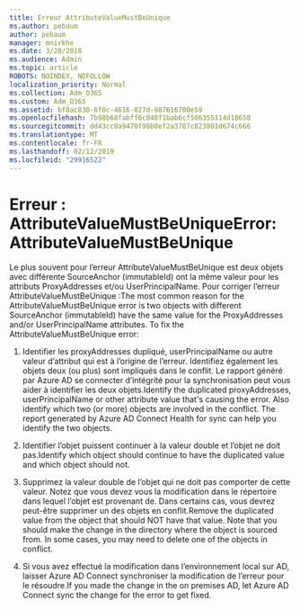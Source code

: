```yaml
---
title: Erreur AttributeValueMustBeUnique
ms.author: pebaum
author: pebaum
manager: mnirkhe
ms.date: 3/20/2018
ms.audience: Admin
ms.topic: article
ROBOTS: NOINDEX, NOFOLLOW
localization_priority: Normal
ms.collection: Adm_O365
ms.custom: Adm_O365
ms.assetid: bf8ac830-6f0c-4616-827d-987616700e59
ms.openlocfilehash: 7b98b68fabff6c048f1bab6cf506355114d18658
ms.sourcegitcommit: dd43cc0a9470f98b8ef2a3787c823801d674c666
ms.translationtype: MT
ms.contentlocale: fr-FR
ms.lasthandoff: 02/12/2019
ms.locfileid: "29916522"
---
```

# <a name="error-attributevaluemustbeunique"></a><span data-ttu-id="ad706-102">Erreur : AttributeValueMustBeUnique</span><span class="sxs-lookup"><span data-stu-id="ad706-102">Error: AttributeValueMustBeUnique</span></span>

<span data-ttu-id="ad706-p101">Le plus souvent pour l’erreur AttributeValueMustBeUnique est deux objets avec différente SourceAnchor (immutableId) ont la même valeur pour les attributs ProxyAddresses et/ou UserPrincipalName. Pour corriger l’erreur AttributeValueMustBeUnique :</span><span class="sxs-lookup"><span data-stu-id="ad706-p101">The most common reason for the AttributeValueMustBeUnique error is two objects with different SourceAnchor (immutableId) have the same value for the ProxyAddresses and/or UserPrincipalName attributes. To fix the AttributeValueMustBeUnique error:</span></span>
  
1. <span data-ttu-id="ad706-p102">Identifier les proxyAddresses dupliqué, userPrincipalName ou autre valeur d’attribut qui est à l’origine de l’erreur. Identifiez également les objets deux (ou plus) sont impliqués dans le conflit. Le rapport généré par Azure AD se connecter d’intégrité pour la synchronisation peut vous aider à identifier les deux objets.</span><span class="sxs-lookup"><span data-stu-id="ad706-p102">Identify the duplicated proxyAddresses, userPrincipalName or other attribute value that's causing the error. Also identify which two (or more) objects are involved in the conflict. The report generated by Azure AD Connect Health for sync can help you identify the two objects.</span></span>
    
2. <span data-ttu-id="ad706-108">Identifier l’objet puissent continuer à la valeur double et l’objet ne doit pas.</span><span class="sxs-lookup"><span data-stu-id="ad706-108">Identify which object should continue to have the duplicated value and which object should not.</span></span>
    
3. <span data-ttu-id="ad706-p103">Supprimez la valeur double de l’objet qui ne doit pas comporter de cette valeur. Notez que vous devez vous la modification dans le répertoire dans lequel l’objet est provenant de. Dans certains cas, vous devrez peut-être supprimer un des objets en conflit.</span><span class="sxs-lookup"><span data-stu-id="ad706-p103">Remove the duplicated value from the object that should NOT have that value. Note that you should make the change in the directory where the object is sourced from. In some cases, you may need to delete one of the objects in conflict.</span></span>
    
4. <span data-ttu-id="ad706-112">Si vous avez effectué la modification dans l’environnement local sur AD, laisser Azure AD Connect synchroniser la modification de l’erreur pour le résoudre.</span><span class="sxs-lookup"><span data-stu-id="ad706-112">If you made the change in the on premises AD, let Azure AD Connect sync the change for the error to get fixed.</span></span>
    

